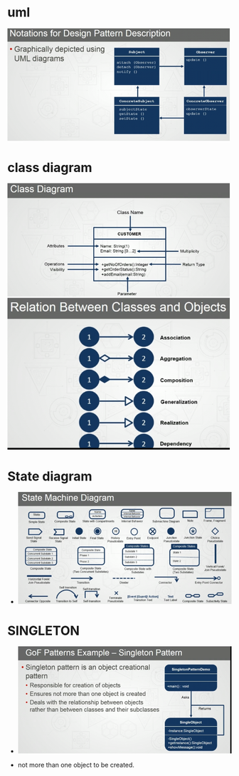 
# uml
<img src="./pictures/dp9.png" alt="drawing" width=500/>

# class diagram
<img src="./pictures/dp10.png" alt="drawing" width=500/>
<img src="./pictures/dp11.png" alt="drawing" width=500/>


# State diagram 
- <img src="./pictures/dp12.png" alt="drawing" width=500/>


# SINGLETON
- <img src="./pictures/dp13.png" alt="drawing" width=500/>

- not more than one object to be created.
